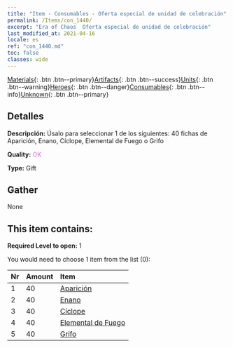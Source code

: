 ```yaml
---
title: "Item - Consumables - Oferta especial de unidad de celebración"
permalink: /Items/con_1440/
excerpt: "Era of Chaos  Oferta especial de unidad de celebración"
last_modified_at: 2021-04-16
locale: es
ref: "con_1440.md"
toc: false
classes: wide
---
```

 [Materials](/es/Items/){: .btn .btn--primary}[Artifacts](/es/Items/Artifacts/){: .btn .btn--success}[Units](/es/Items/Units/){: .btn .btn--warning}[Heroes](/es/Items/Heroes/){: .btn .btn--danger}[Consumables](/es/Items/Consumables/){: .btn .btn--info}[Unknown](/es/Items/Unknown/){: .btn .btn--primary}

## Detalles
 **Descripción:** Úsalo para seleccionar 1 de los siguientes: 40 fichas de Aparición, Enano, Cíclope, Elemental de Fuego o Grifo

 **Quality:** <span style="color: #DA70D6">OK</span>

 **Type:** Gift

## Gather

  None

## This item contains:

 **Required Level to open:** 1

 You would need to choose 1 item from the list (0):

  | Nr | Amount |     Item    |
  |:---|:-------|:------------|
  | 1 | 40 | [Aparición](/es/Items/unt_210/) |  | 
  | 2 | 40 | [Enano](/es/Items/unt_200/) |  | 
  | 3 | 40 | [Cíclope](/es/Items/unt_222/) |  | 
  | 4 | 40 | [Elemental de Fuego](/es/Items/unt_265/) |  | 
  | 5 | 40 | [Grifo](/es/Items/unt_192/) |  | 
